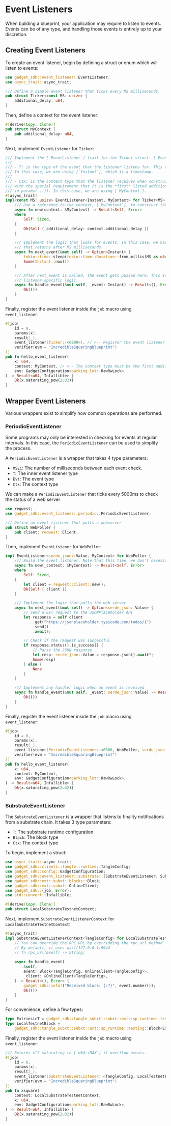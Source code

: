 # Event Listeners

When building a blueprint, your application may require to listen to events. Events can be of any type, and handling those events is entirely up to your discretion.

## Creating Event Listeners

To create an event listener, begin by defining a struct or enum which will listen to events:

```rust
use gadget_sdk::event_listener::EventListener;
use async_trait::async_trait;

/// Define a simple event listener that ticks every MS milliseconds.
pub struct Ticker<const MS: usize> {
    additional_delay: u64,
}
```

Then, define a context for the event listener:

```rust
#[derive(Copy, Clone)]
pub struct MyContext {
    pub additional_delay: u64,
}
```

Next, implement `EventListener` for `Ticker`:

```rust
/// Implement the [`EventListener`] trait for the Ticker struct. [`EventListener`] has two type parameters:
/// 
/// - T: is the type of the event that the listener listens for. This can be anything that is Send + Sync + 'static.
/// In this case, we are using [`Instant`], which is a timestamp.
///
/// - Ctx: is the context type that the listener receives when constructed. This can be anything that is Send + Sync + 'static,
/// with the special requirement that it is the *first* listed additional parameter in the [`job`] macro (i.e., a parameter not
/// in params(...)). In this case, we are using [`MyContext`].
#[async_trait]
impl<const MS: usize> EventListener<Instant, MyContext> for Ticker<MS> {
    /// Use a reference to the context, [`MyContext`], to construct the listener
    async fn new(context: &MyContext) -> Result<Self, Error>
    where
        Self: Sized,
    {
        Ok(Self { additional_delay: context.additional_delay })
    }

    /// Implement the logic that looks for events. In this case, we have a simple stream
    /// that returns after MS milliseconds.
    async fn next_event(&mut self) -> Option<Instant> {
        tokio::time::sleep(tokio::time::Duration::from_millis(MS as u64 + self.additional_delay)).await;
        Some(Instant::now())
    }

    /// After next_event is called, the event gets passed here. This is where you would implement
    /// listener-specific logic.
    async fn handle_event(&mut self, _event: Instant) -> Result<(), Error> {
        Ok(())
    }
}
```

Finally, register the event listener inside the `job` macro using `event_listener`:

```rust
#[job(
    id = 0,
    params(x),
    result(_),
    event_listener(Ticker::<6000>), // <-- Register the event listener here
    verifier(evm = "IncredibleSquaringBlueprint")
)]
pub fn hello_event_listener(
    x: u64,
    context: MyContext, // <-- The context type must be the first additional parameter
    env: GadgetConfiguration<parking_lot::RawRwLock>,
) -> Result<u64, Infallible> {
    Ok(x.saturating_pow(2u32))
}
```

## Wrapper Event Listeners
Various wrappers exist to simplify how common operations are performed.

### PeriodicEventListener
Some programs may only be interested in checking for events at regular intervals. In this case, the `PeriodicEventListener` can be used to simplify the process.

A `PeriodicEventListener` is a wrapper that takes 4 type parameters:

* `MSEC`: The number of milliseconds between each event check.
* `T`: The inner event listener type
* `Evt`: The event type
* `Ctx`: The context type

We can make a `PeriodicEventListener` that ticks every 5000ms to check the status of a web server

```rust
use reqwest;
use gadget_sdk::event_listener::periodic::PeriodicEventListener;

/// Define an event listener that polls a webserver
pub struct WebPoller {
    pub client: reqwest::Client,
}
```

Then, implement `EventListener` for `WebPoller`:

```rust
impl EventListener<serde_json::Value, MyContext> for WebPoller {
    /// Build the event listener. Note that this time, we don't necessarily need the context
    async fn new(_context: &MyContext) -> Result<Self, Error>
    where
        Self: Sized,
    {
        let client = reqwest::Client::new();
        Ok(Self { client })
    }

    /// Implement the logic that polls the web server
    async fn next_event(&mut self) -> Option<serde_json::Value> {
        // Send a GET request to the JSONPlaceholder API
        let response = self.client
            .get("https://jsonplaceholder.typicode.com/todos/1")
            .send()
            .await?;

        // Check if the request was successful
        if response.status().is_success() {
            // Parse the JSON response
            let resp: serde_json::Value = response.json().await?;
            Some(resp)
        } else {
            None
        }
    }

    /// Implement any handler logic when an event is received
    async fn handle_event(&mut self, _event: serde_json::Value) -> Result<(), Error> {
        Ok(())
    }
}
```

Finally, register the event listener inside the `job` macro using `event_listener`:


```rust
#[job(
    id = 0,
    params(x),
    result(_),
    event_listener(PeriodicEventListener::<6000, WebPoller, serde_json::Value, MyContext>), // <-- Register the event listener here
    verifier(evm = "IncredibleSquaringBlueprint")
)]
pub fn hello_event_listener(
    x: u64,
    context: MyContext,
    env: GadgetConfiguration<parking_lot::RawRwLock>,
) -> Result<u64, Infallible> {
    Ok(x.saturating_pow(2u32))
}
```

### SubstrateEventListener
The `SubstrateEventListener` is a wrapper that listens to finality notifications from a substrate chain. It takes 3 type parameters:

* `T`: The substrate runtime configuration
* `Block`: The block type
* `Ctx`: The context type

To begin, implement a struct:

```rust
use async_trait::async_trait;
use gadget_sdk::clients::tangle::runtime::TangleConfig;
use gadget_sdk::config::GadgetConfiguration;
use gadget_sdk::event_listener::substrate::{SubstrateEventListener, SubstrateEventListenerContext};
use gadget_sdk::ext::subxt::blocks::Block;
use gadget_sdk::ext::subxt::OnlineClient;
use gadget_sdk::{job, Error};
use std::convert::Infallible;

#[derive(Copy, Clone)]
pub struct LocalSubstrateTestnetContext;
```

Next, implement `SubstrateEventListenerContext` for `LocalSubstrateTestnetContext`:

```rust
#[async_trait]
impl SubstrateEventListenerContext<TangleConfig> for LocalSubstrateTestnetContext {
    // You can override the RPC URL by overridding the rpc_url method
    // By default, it uses ws://127.0.0.1:9944
    // fn rpc_url(&self) -> String;
    
    async fn handle_event(
        &self,
        event: Block<TangleConfig, OnlineClient<TangleConfig>>,
        _client: &OnlineClient<TangleConfig>,
    ) -> Result<(), Error> {
        gadget_sdk::info!("Received block: {:?}", event.number());
        Ok(())
    }
}
```

For convenience, define a few types:

```rust
type ExtrinsicT = gadget_sdk::tangle_subxt::subxt::ext::sp_runtime::testing::ExtrinsicWrapper<()>;
type LocalTestnetBlock =
    gadget_sdk::tangle_subxt::subxt::ext::sp_runtime::testing::Block<ExtrinsicT>;
```

Finally, register the event listener inside the `job` macro using `event_listener`:

```rust
/// Returns x^2 saturating to [`u64::MAX`] if overflow occurs.
#[job(
    id = 0,
    params(x),
    result(_),
    event_listener(SubstrateEventListener::<TangleConfig, LocalTestnetBlock, LocalSubstrateTestnetContext>),
    verifier(evm = "IncredibleSquaringBlueprint")
)]
pub fn xsquare(
    context: LocalSubstrateTestnetContext,
    x: u64,
    env: GadgetConfiguration<parking_lot::RawRwLock>,
) -> Result<u64, Infallible> {
    Ok(x.saturating_pow(2u32))
}
```